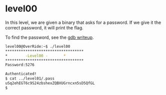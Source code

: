 # level00

In this level, we are given a binary that asks for a password. If we give it the correct password, it will print the flag.

To find the password, see the [gdb writeup](gdbwriteup.md).

```bash
level00@OverRide:~$ ./level00 
***********************************
* 	     -Level00 -		  *
***********************************
Password:5276

Authenticated!
$ cat ../level01/.pass
uSq2ehEGT6c9S24zbshexZQBXUGrncxn5sD5QfGL
$
```